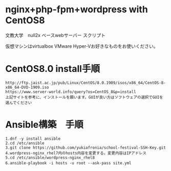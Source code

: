 # nginx+php-fpm+wordpress with CentOS8
文教大学　null2x ベースwebサーバー スクリプト

仮想マシンはvirtualbox VMware Hyper-Vお好きなものをお使いください。  

# CentOS8.0 install手順
`http://ftp.jaist.ac.jp/pub/Linux/CentOS/8.0.1909/isos/x86_64/CentOS-8-x86_64-DVD-1909.iso`  
`https://www.server-world.info/query?os=CentOS_8&p=install`  
`上記サイトを参考に、インストールを願います。GUIが良い方はソフトウェアの選択でGUIを選んでください`  

# Ansible構築　手順
`1.dnf -y install ansible`  
`2.cd /etc/ansible`  
`3.git clone https://github.com/yukiafronia/school-festival-SSH-Key.git`  
`4.wordpress-nginx_rhel7内のhosts内容を変更する。変更内容はIPアドレス`  
`5.cd /etc/ansible/wordpress-nginx_rhel8`  
`6.ansible-playbook -i hosts -u root --ask-pass site.yml`  
